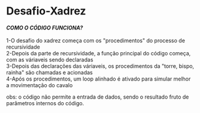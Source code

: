 # Desafio-Xadrez

***COMO O CÓDIGO FUNCIONA?***<br><br>
1-O desafio do xadrez começa com os "procedimentos" do processo de recursividade <br>
2-Depois da parte de recursividade, a função principal do código começa, com as váriaveis sendo declaradas <br>
3-Depois das declarações das váriaveis, os procedimentos da "torre, bispo, rainha" são chamadas e acionadas<br>
4-Após os procedimentos, um loop alinhado é ativado para simular melhor a movimentação do cavalo <br>

obs: o código não permite a entrada de dados, sendo o resultado fruto de parâmetros internos do código. 
